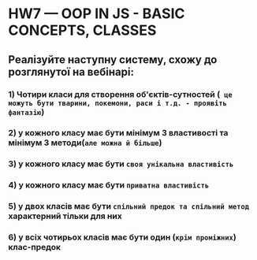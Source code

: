 # HW7 — OOP IN JS - BASIC CONCEPTS, CLASSES
## Реалізуйте наступну систему, схожу до розглянутої на вебінарі:

### 1) Чотири класи для створення об'єктів-сутностей (``` це можуть бути тварини, покемони, раси і т.д. - проявіть фантазію```)

### 2) у кожного класу має бути мінімум 3 властивості та мінімум 3 методи(```але можна й більше```)

### 3) у кожного класу має бути ```своя унікальна властивість```

### 4) у кожного класу має бути ```приватна властивість```

### 5) у двох класів має бути ```спільний предок та спільний метод``` характерний тільки для них

### 6) у всіх чотирьох класів має бути один (```крім проміжних```) клас-предок

